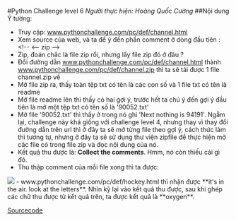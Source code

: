 #Python Challenge level 6
*Người thực hiện: Hoàng Quốc Cường*
##Nội dung
Ý tưởng:
- Truy cập: www.pythonchallenge.com/pc/def/channel.html
- Xem source của web, và ta để ý đến phần comment ở dòng đầu tiên : \<\!-- <\-\- zip -->
- Zip, đoán chắc là file zip rồi, nhưng lấy file zip đó ở đâu ?
- Đổi đường dẫn www.pythonchallenge.com/pc/def/channel.html thành www.pythonchallenge.com/pc/def/channel.zip thì ta sẽ tải được 1 file channel.zip về
- Mở file zip ra, thấy toàn tệp txt có tên là các con số và 1 file txt có tên là readme
- Mở file readme lên thì thấy có hai gợi ý, trước hết ta chú ý đến gợi ý đầu tiên là mở một tệp txt có tên số là '90052.txt'
- Mở file '90052.txt' thì thấy ở trong nó ghi 'Next nothing is 94191'. Ngẫm lại, challenge này khá giống với challenge level 4, nhưng thay vì thay đổi đường dẫn trên url thì ở đây ta sẽ mở từng file theo gợi ý, cách thức làm thì tương tự, nhưng ở đây ta sẽ sử dụng thư viện zipfile để thực hiện mở các file có trong file zip và đọc nội dung của nó.
- Kết quả thu được là: **Collect the comments**. Hmm, nó còn thiếu cái gì đó.
- Thu thập comment của mỗi file xong thì ta được:
<img src = "http://i.imgur.com/ubrSVx0.png">
- www.pythonchallenge.com/pc/def/hockey.html thì nhận được **it's in the air. look at the letters**. Nhìn kỹ lại vào kết quả thu được, sau khi ghép các chữ thu được từ kết quả trên, ta được kết quả là **oxygen**.

[Sourcecode](https://github.com/TotoroC/python_trainings/blob/master/task10/pylevel6.py)
